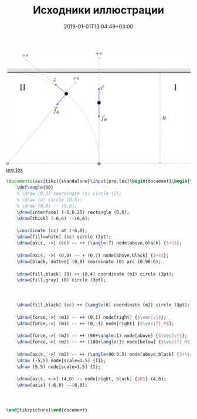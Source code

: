 ﻿---
title: "Исходники иллюстрации"
type: "notpost"
date:  2019-01-01T13:04:49+03:00
---
<a class="imag2" href="/cook/gallery/tikzpicture_ae151cd0b76c6bd3b7180e73c82bc44b.tex"><img src="/cook/gallery/tikzpicture_ae151cd0b76c6bd3b7180e73c82bc44b.pdf.jpg" alt=""></a>
<a href="/cook/gallery/pre">pre.tex</a>
```tex
\documentclass[tikz]{standalone}\input{pre.tex}\begin{document}\begin{tikzpicture}
	\def\angle{50}
	% \draw (0,2) coordinate (o) circle (2); 
	% \draw (o) circle (0.5); 
	% \draw (0,0) -- (5,6);
	\draw[interface] (-6,6.25) rectangle (6,6);
	\draw[thick] (-6,6) --(6,6);

	\coordinate (cc) at (-6,0);
	\draw[fill=white] (cc) circle (2pt);
	\draw[axis, ->] (cc) -- ++ (\angle:7) node[above,black] {$+n$};

	\draw[axis, ->] (0,0) -- + (0,7) node[above,black] {$+x$};
	\draw[black, dotted] (0,0) coordinate (0) arc (0:90:6);

	\draw[fill,black] (0) ++ (0,4) coordinate (m1) circle (3pt);
	\draw[fill,gray] (0) circle (3pt);



	\draw[fill,black] (cc) ++ (\angle:6) coordinate (m2) circle (3pt);

	\draw[force,->] (m1) -- ++ (0,1) node[right] {$\vec{v}$};
	\draw[force,->] (m1) -- ++ (0,-1) node[right] {$\vec{f}_R$};

	\draw[force,->] (m2) -- ++ (90+\angle:1) node[above] {$\vec{v}$};
	\draw[force,->] (m2) -- ++ (180+\angle:1) node[below] {$\vec{f}_R$};

	\draw[axis, ->] (m2) -- ++ (\angle+90:3.5) node[above,black] {$+\tau$};
	\draw (-5,5) node[scale=1.5] {II};
	\draw (5,5) node[scale=1.5] {I};

	\draw[axis, <->] (4,0) -- node[right, black] {$R$} (4,6);
	\draw[axis] (-6,0) --(6,0);



\end{tikzpicture}\end{document}
```